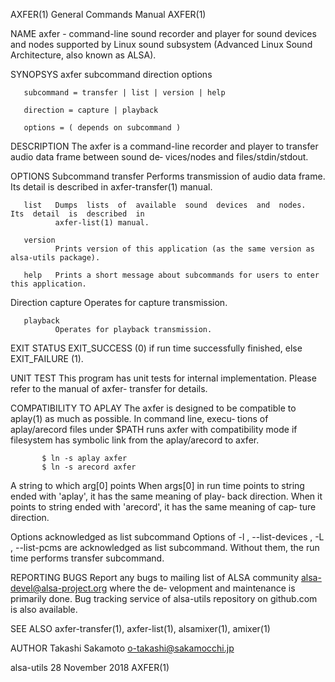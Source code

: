 AXFER(1)                                General Commands Manual                               AXFER(1)

NAME
       axfer  -  command-line sound recorder and player for sound devices and nodes supported by Linux
       sound subsystem (Advanced Linux Sound Architecture, also known as ALSA).

SYNOPSYS
       axfer subcommand direction options

       subcommand = transfer | list | version | help

       direction = capture | playback

       options = ( depends on subcommand )

DESCRIPTION
       The axfer is a command-line recorder and player to transfer audio data frame between sound  de‐
       vices/nodes and files/stdin/stdout.

OPTIONS
   Subcommand
       transfer
              Performs  transmission of audio data frame. Its detail is described in axfer-transfer(1)
              manual.

       list   Dumps  lists  of  available  sound  devices  and  nodes.  Its  detail  is  described  in
              axfer-list(1) manual.

       version
              Prints version of this application (as the same version as alsa-utils package).

       help   Prints a short message about subcommands for users to enter this application.

   Direction
       capture
              Operates for capture transmission.

       playback
              Operates for playback transmission.

EXIT STATUS
       EXIT_SUCCESS (0) if run time successfully finished, else EXIT_FAILURE (1).

UNIT TEST
       This  program  has unit tests for internal implementation. Please refer to the manual of axfer-
       transfer for details.

COMPATIBILITY TO APLAY
       The axfer is designed to be compatible to aplay(1) as much as possible. In command line, execu‐
       tions  of  aplay/arecord files under $PATH runs axfer with compatibility mode if filesystem has
       symbolic link from the aplay/arecord to axfer.

           $ ln -s aplay axfer
           $ ln -s arecord axfer

   A string to which arg[0] points
       When args[0] in run time points to string ended with 'aplay', it has the same meaning of  play‐
       back  direction. When it points to string ended with 'arecord', it has the same meaning of cap‐
       ture direction.

   Options acknowledged as list subcommand
       Options of -l , --list-devices , -L , --list-pcms are acknowledged as list subcommand.  Without
       them, the run time performs transfer subcommand.

REPORTING BUGS
       Report  any  bugs to mailing list of ALSA community <alsa-devel@alsa-project.org> where the de‐
       velopment and maintenance is primarily done. Bug tracking service of alsa-utils  repository  on
       github.com is also available.

SEE ALSO
       axfer-transfer(1), axfer-list(1), alsamixer(1), amixer(1)

AUTHOR
       Takashi Sakamoto <o-takashi@sakamocchi.jp>

alsa-utils                                 28 November 2018                                   AXFER(1)
